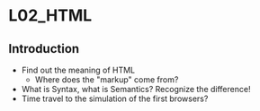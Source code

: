 # L02_HTML

## Introduction

- Find out the meaning of HTML
  - Where does the "markup" come from?
- What is Syntax, what is Semantics? Recognize the difference!
- Time travel to the simulation of the first browsers?
